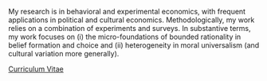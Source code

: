 My research is in behavioral and experimental economics, with frequent applications in political and cultural economics. Methodologically, my work relies on a combination of experiments and surveys. In substantive terms, my work focuses on (i) the micro-foundations of bounded rationality in belief formation and choice and (ii) heterogeneity in moral universalism (and cultural variation more generally).

[Curriculum Vitae](/pdf/Enke_CV.pdf)
